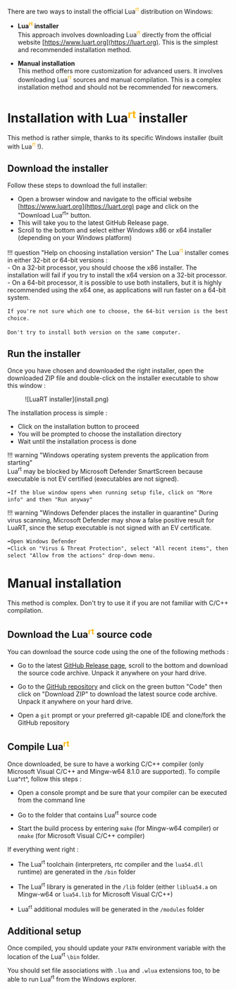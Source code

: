 There are two ways to install the official Lua<sup style="color:#FFB300">rt</sup> distribution on Windows:

* **Lua<sup style="color:#FFB300">rt</sup> installer**  
This approach involves downloading Lua<sup style="color:#FFB300">rt</sup> directly from the official website [https://www.luart.org](https://luart.org). This is the simplest and recommended installation method.

* **Manual installation**  
This method offers more customization for advanced users. It involves downloading Lua<sup style="color:#FFB300">rt</sup> sources and manual compilation. This is a complex installation method and should not be recommended for newcomers.
#  
# Installation with Lua<sup style="color:#FFB300">rt</sup> installer

This method is rather simple, thanks to its specific Windows installer (built with Lua<sup style="color:#FFB300">rt</sup> !).
##  
## Download the installer
Follow these steps to download the full installer:

* Open a browser window and navigate to the official website [https://www.luart.org](https://luart.org) page and click on the "Download Lua<sup>rt</sup>" button.
* This will take you to the latest GitHub Release page.
* Scroll to the bottom and select either Windows x86 or x64 installer (depending on your Windows platform)
  
!!! question "Help on choosing installation version"
    The Lua<sup style="color:#FFB300">rt</sup> installer comes in either 32-bit or 64-bit versions :  
    - On a 32-bit processor, you should choose the x86 installer. The installation will fail if you try to install the x64 version on a 32-bit processor.   
    - On a 64-bit processor, it is possible to use both installers, but it is highly recommended using the x64 one, as applications will run faster on a 64-bit system.  
  
    If you're not sure which one to choose, the 64-bit version is the best choice.
    
    Don't try to install both version on the same computer.
##  
## Run the installer
Once you have chosen and downloaded the right installer, open the downloaded ZIP file and double-click on the installer executable to show this window :

<figure markdown>
  ![LuaRT installer](install.png)
</figure>

The installation process is simple :

* Click on the installation button to proceed
* You will be prompted to choose the installation directory
* Wait until the installation process is done
  
!!! warning "Windows operating system prevents the application from starting"        
    Lua<sup>rt</sup> may be blocked by Microsoft Defender SmartScreen because executable is not EV certified (executables are not signed).   
      
    ➡️If the blue window opens when running setup file, click on "More info" and then "Run anyway"  

!!! warning "Windows Defender places the installer in quarantine"
    During virus scanning, Microsoft Defender may show a false positive result for LuaRT, since the setup executable is not signed with an EV certificate.  
      
    ➡️Open Windows Defender  
    ➡️Click on "Virus & Threat Protection", select "All recent items", then select "Allow from the actions" drop-down menu.  
#  
# Manual installation

This method is complex. Don't try to use it if you are not familiar with C/C++ compilation.
##  
## Download the Lua<sup style="color:#FFB300">rt</sup> source code
You can download the source code using the one of the following methods :

* Go to the latest [GitHub Release page](https://github.com/samyeyo/LuaRT/releases/latest), scroll to the bottom and download the source code archive. Unpack it anywhere on your hard drive.
  
* Go to the [GitHub repository](https://github.com/samyeyo/LuaRT/) and click on the green button "Code" then click on "Download ZIP" to download the latest source code archive. Unpack it anywhere on your hard drive.

* Open a `git` prompt or your preferred git-capable IDE and clone/fork the GitHub repository
##  
## Compile Lua<sup style="color:#FFB300">rt</sup>
Once downloaded, be sure to have a working C/C++ compiler (only Microsoft Visual C/C++ and Mingw-w64 8.1.0 are supported).
To compile Lua^rt^, follow this steps :

* Open a console prompt and be sure that your compiler can be executed from the command line

* Go to the folder that contains Lua<sup>rt</sup> source code

* Start the build process by entering `make` (for Mingw-w64 compiler) or `nmake` (for Microsoft Visual C/C++ compiler)

If everything went right :

* The Lua<sup>rt</sup> toolchain (interpreters, rtc compiler and  the `lua54.dll` runtime) are generated in the `/bin` folder

* The Lua<sup>rt</sup> library is generated in the `/lib` folder (either `liblua54.a` on Mingw-w64 or `lua54.lib` for Microsoft Visual C/C++)

* Lua<sup>rt</sup> additional modules will be generated in the `/modules` folder
##  
## Additional setup
Once compiled, you should update your `PATH` environment variable with the location of the Lua<sup>rt</sup> `\bin` folder.  
  
You should set file associations with `.lua` and `.wlua` extensions too, to be able to run Lua<sup>rt</sup> from the Windows explorer. 